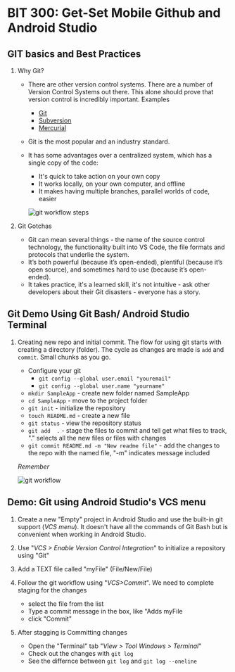 # BIT 300: Get-Set Mobile Github and Android Studio
## GIT basics and Best Practices

1. Why Git?

   * There are other version control systems. There are a number of Version Control Systems out there. This alone should prove that version control is incredibly important. Examples

     * [Git](https://git-scm.com)
     * [Subversion](https://subversion.apache.org)
     * [Mercurial](https://www.mercurial-scm.org)

    * Git is the most popular and an industry standard.

   * It has some advantages over a centralized system, which has a single copy of the code:

     * It's quick to take action on your own copy
     * It works locally, on your own computer, and offline
     * It makes having multiple branches, parallel worlds of code, easier

     ![git workflow steps](./images/GitWorkFlowDynamic.gif)

2. Git Gotchas

   * Git can mean several things - the name of the source control technology, the functionality built into VS Code, the file formats and protocols that underlie the system.
   * It’s both powerful (because it’s open-ended), plentiful (because it’s open source), and sometimes hard to use (because it’s open-ended).
   * It takes practice, it's a learned skill, it's not intuitive - ask other developers about their Git disasters - everyone has a story.


## Git Demo Using Git Bash/ Android Studio Terminal

1. Creating new repo and initial commit. The flow for using git starts with creating a directory (folder). The cycle as changes are made is `add` and `commit`. Small chunks as you go.

   * Configure your git
     * `git config --global user.email "youremail"`
     * `git config --global user.name "yourname"`
   * `mkdir SampleApp` - create new folder named SampleApp
   * `cd SampleApp` - move to the project folder
   * `git init` - initialize the repository
   * `touch README.md` - create a new file
   * `git status` - view the repository status
   * `git add  .` - stage the files to commit and tell get what files to track, "." selects all the new files or files with changes
   * `git commit README.md -m "New readme file"` - add the changes to the repo with the named file, "-m" indicates message included

   *Remember*

   ![git workflow](./images/GitWorkFlow.gif)


## Demo: Git using Android Studio's VCS menu

1. Create a new "Empty" project in Android Studio and use the built-in git support (*VCS menu*). It doesn't have all the commands of Git Bash but is convenient when working in Android Studio.

2. Use "*VCS > Enable Version Control Integration*" to initialize a repository using "Git"

3. Add a TEXT file called "myFile" (File/New/File)

4. Follow the git workflow using "*VCS>Commit*". We need to complete staging for the changes

   * select the file from the list
   * Type a commit message in the box, like "Adds myFile
   * click "Commit"

5. After stagging is Committing changes

   * Open the "Terminal" tab "*View > Tool Windows > Terminal*"
   * Check out the changes with `git log`
   * See the differnce between `git log` and `git log --oneline`
